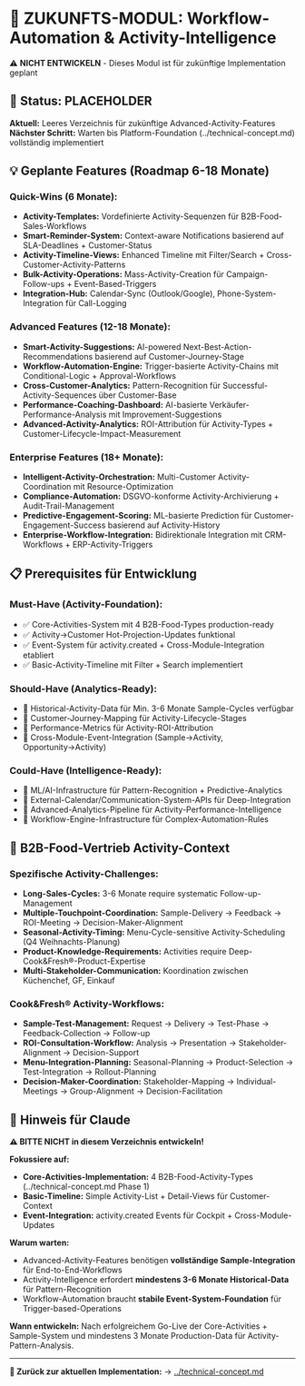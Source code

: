 # 🔮 ZUKUNFTS-MODUL: Workflow-Automation & Activity-Intelligence

⚠️ **NICHT ENTWICKELN** - Dieses Modul ist für zukünftige Implementation geplant

## 🚧 Status: PLACEHOLDER

**Aktuell:** Leeres Verzeichnis für zukünftige Advanced-Activity-Features
**Nächster Schritt:** Warten bis Platform-Foundation (../technical-concept.md) vollständig implementiert

## 💡 Geplante Features (Roadmap 6-18 Monate)

### **Quick-Wins (6 Monate):**
- **Activity-Templates:** Vordefinierte Activity-Sequenzen für B2B-Food-Sales-Workflows
- **Smart-Reminder-System:** Context-aware Notifications basierend auf SLA-Deadlines + Customer-Status
- **Activity-Timeline-Views:** Enhanced Timeline mit Filter/Search + Cross-Customer-Activity-Patterns
- **Bulk-Activity-Operations:** Mass-Activity-Creation für Campaign-Follow-ups + Event-Based-Triggers
- **Integration-Hub:** Calendar-Sync (Outlook/Google), Phone-System-Integration für Call-Logging

### **Advanced Features (12-18 Monate):**
- **Smart-Activity-Suggestions:** AI-powered Next-Best-Action-Recommendations basierend auf Customer-Journey-Stage
- **Workflow-Automation-Engine:** Trigger-basierte Activity-Chains mit Conditional-Logic + Approval-Workflows
- **Cross-Customer-Analytics:** Pattern-Recognition für Successful-Activity-Sequences über Customer-Base
- **Performance-Coaching-Dashboard:** AI-basierte Verkäufer-Performance-Analysis mit Improvement-Suggestions
- **Advanced-Activity-Analytics:** ROI-Attribution für Activity-Types + Customer-Lifecycle-Impact-Measurement

### **Enterprise Features (18+ Monate):**
- **Intelligent-Activity-Orchestration:** Multi-Customer Activity-Coordination mit Resource-Optimization
- **Compliance-Automation:** DSGVO-konforme Activity-Archivierung + Audit-Trail-Management
- **Predictive-Engagement-Scoring:** ML-basierte Prediction für Customer-Engagement-Success basierend auf Activity-History
- **Enterprise-Workflow-Integration:** Bidirektionale Integration mit CRM-Workflows + ERP-Activity-Triggers

## 📋 Prerequisites für Entwicklung

### **Must-Have (Activity-Foundation):**
- ✅ Core-Activities-System mit 4 B2B-Food-Types production-ready
- ✅ Activity→Customer Hot-Projection-Updates funktional
- ✅ Event-System für activity.created + Cross-Module-Integration etabliert
- ✅ Basic-Activity-Timeline mit Filter + Search implementiert

### **Should-Have (Analytics-Ready):**
- 🔄 Historical-Activity-Data für Min. 3-6 Monate Sample-Cycles verfügbar
- 🔄 Customer-Journey-Mapping für Activity-Lifecycle-Stages
- 🔄 Performance-Metrics für Activity-ROI-Attribution
- 🔄 Cross-Module-Event-Integration (Sample→Activity, Opportunity→Activity)

### **Could-Have (Intelligence-Ready):**
- 🔮 ML/AI-Infrastructure für Pattern-Recognition + Predictive-Analytics
- 🔮 External-Calendar/Communication-System-APIs für Deep-Integration
- 🔮 Advanced-Analytics-Pipeline für Activity-Performance-Intelligence
- 🔮 Workflow-Engine-Infrastructure für Complex-Automation-Rules

## 🎯 B2B-Food-Vertrieb Activity-Context

### **Spezifische Activity-Challenges:**
- **Long-Sales-Cycles:** 3-6 Monate require systematic Follow-up-Management
- **Multiple-Touchpoint-Coordination:** Sample-Delivery → Feedback → ROI-Meeting → Decision-Maker-Alignment
- **Seasonal-Activity-Timing:** Menu-Cycle-sensitive Activity-Scheduling (Q4 Weihnachts-Planung)
- **Product-Knowledge-Requirements:** Activities require Deep-Cook&Fresh®-Product-Expertise
- **Multi-Stakeholder-Communication:** Koordination zwischen Küchenchef, GF, Einkauf

### **Cook&Fresh® Activity-Workflows:**
- **Sample-Test-Management:** Request → Delivery → Test-Phase → Feedback-Collection → Follow-up
- **ROI-Consultation-Workflow:** Analysis → Presentation → Stakeholder-Alignment → Decision-Support
- **Menu-Integration-Planning:** Seasonal-Planning → Product-Selection → Test-Integration → Rollout-Planning
- **Decision-Maker-Coordination:** Stakeholder-Mapping → Individual-Meetings → Group-Alignment → Decision-Facilitation

## 🤖 Hinweis für Claude

**⚠️ BITTE NICHT in diesem Verzeichnis entwickeln!**

**Fokussiere auf:**
- **Core-Activities-Implementation:** 4 B2B-Food-Activity-Types (../technical-concept.md Phase 1)
- **Basic-Timeline:** Simple Activity-List + Detail-Views für Customer-Context
- **Event-Integration:** activity.created Events für Cockpit + Cross-Module-Updates

**Warum warten:**
- Advanced-Activity-Features benötigen **vollständige Sample-Integration** für End-to-End-Workflows
- Activity-Intelligence erfordert **mindestens 3-6 Monate Historical-Data** für Pattern-Recognition
- Workflow-Automation braucht **stabile Event-System-Foundation** für Trigger-based-Operations

**Wann entwickeln:**
Nach erfolgreichem Go-Live der Core-Activities + Sample-System und mindestens 3 Monate Production-Data für Activity-Pattern-Analysis.

---

**🔗 Zurück zur aktuellen Implementation:** → [../technical-concept.md](../technical-concept.md)